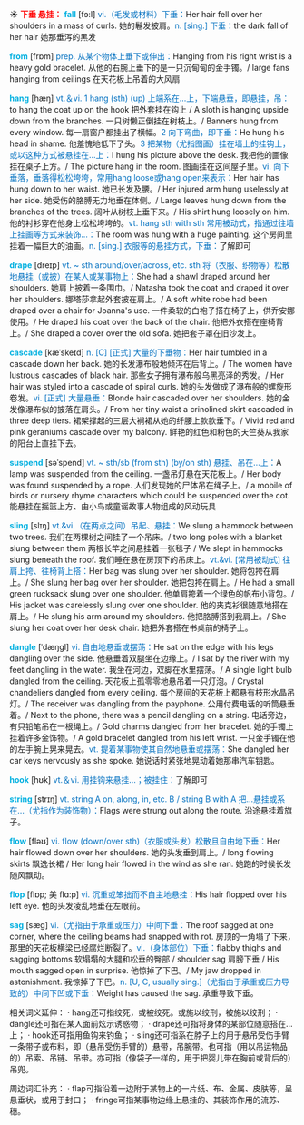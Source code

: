 ☀ <font color="red">**下垂 悬挂：**</font>
<font color="sky blue">**fall**</font> [fɔ:l] 
<font color="#0070c0">vi.（毛发或材料）下垂：</font>Her hair fell over her shoulders in a mass of curls. 她的鬈发披肩。<font color="#0070c0">n. [sing.] 下垂：</font>the dark fall of her hair 她那垂泻的黑发

<font color="sky blue">**from**</font> [frɒm] 
<font color="#0070c0">prep. 从某个物体上垂下或伸出：</font>Hanging from his right wrist is a heavy gold bracelet. 从他的右腕上垂下的是一只沉甸甸的金手镯。/ large fans hanging from ceilings 在天花板上吊着的大风扇

<font color="sky blue">**hang**</font> [hæŋ] 
<font color="#0070c0">vt.＆vi. 1 hang (sth) (up) 上端系在…上，下端悬垂，即悬挂，吊：</font>to hang the coat up on the hook 把外套挂在钩上 / A sloth is hanging upside down from the branches. 一只树懒正倒挂在树枝上。/ Banners hung from every window. 每一扇窗户都挂出了横幅。<font color="#0070c0">2 向下弯曲，即下垂：</font>He hung his head in shame. 他羞愧地低下了头。<font color="#0070c0">3 把某物（尤指图画）挂在墙上的挂钩上，或以这种方式被悬挂在…上：</font>I hung his picture above the desk. 我把他的画像挂在桌子上方。/ The picture hang in the room. 图画挂在这间屋子里。<font color="#0070c0">vi. 向下垂落，垂落得松松垮垮，常用hang loose或hang open来表示：</font>Her hair has hung down to her waist. 她已长发及腰。/ Her injured arm hung uselessly at her side. 她受伤的胳膊无力地垂在体侧。/ Large leaves hung down from the branches of the trees. 阔叶从树枝上垂下来。/ His shirt hung loosely on him. 他的衬衫穿在他身上松松垮垮的。<font color="#0070c0">vt. hang sth with sth 常用被动式，指通过往墙上挂画等方式来装饰…：</font>The room was hung with a huge painting. 这个房间里挂着一幅巨大的油画。<font color="#0070c0">n. [sing.] 衣服等的悬挂方式，下垂：</font>了解即可
           
<font color="sky blue">**drape**</font> [dreɪp]
<font color="#0070c0">vt. ~ sth around/over/across, etc. sth 将（衣服、织物等）松散地悬挂（或披）在某人或某事物上：</font>She had a shawl draped around her shoulders. 她肩上披着一条围巾。/ Natasha took the coat and draped it over her shoulders. 娜塔莎拿起外套披在肩上。/ A soft white robe had been draped over a chair for Joanna's use. 一件柔软的白袍子搭在椅子上，供乔安娜使用。/ He draped his coat over the back of the chair. 他把外衣搭在座椅背上。/ She draped a cover over the old sofa. 她把套子罩在旧沙发上。
           
<font color="sky blue">**cascade**</font> [kæˈskeɪd]
<font color="#0070c0">n. [C] [正式] 大量的下垂物：</font>Her hair tumbled in a cascade down her back. 她的长发瀑布般地倾泻在后背上。/ The women have lustrous cascades of black hair. 那些女子拥有瀑布般乌黑亮泽的秀发。/ Her hair was styled into a cascade of spiral curls. 她的头发做成了瀑布般的螺旋形卷发。<font color="#0070c0">vi. [正式] 大量悬垂：</font>Blonde hair cascaded over her shoulders. 她的金发像瀑布似的披落在肩头。/ From her tiny waist a crinolined skirt cascaded in three deep tiers. 裙架撑起的三层大裥裙从她的纤腰上款款垂下。/ Vivid red and pink geraniums cascade over my balcony. 鲜艳的红色和粉色的天竺葵从我家的阳台上直挂下去。

<font color="sky blue">**suspend**</font> [səˈspend]
<font color="#0070c0">vt. ~ sth/sb (from sth) (by/on sth) 悬挂、吊在…上：</font>A lamp was suspended from the ceiling. 一盏吊灯悬在天花板上。/ Her body was found suspended by a rope. 人们发现她的尸体吊在绳子上。/ a mobile of birds or nursery rhyme characters which could be suspended over the cot. 能悬挂在摇篮上方、由小鸟或童谣故事人物组成的风动玩具           

<font color="sky blue">**sling**</font> [slɪŋ]
<font color="#0070c0">vt.&vi.（在两点之间）吊起、悬挂：</font>We slung a hammock between two trees. 我们在两棵树之间挂了一个吊床。/ two long poles with a blanket slung between them 两根长竿之间悬挂着一张毯子 / We slept in hammocks slung beneath the roof. 我们睡在悬在房顶下的吊床上。<font color="#0070c0">vt.&vi. [常用被动式] 往肩上挎、往椅背上搭：</font>Her bag was slung over her shoulder. 她将包挎在肩上。/ She slung her bag over her shoulder. 她把包挎在肩上。/ He had a small green rucksack slung over one shoulder. 他单肩挎着一个绿色的帆布小背包。/ His jacket was carelessly slung over one shoulder. 他的夹克衫很随意地搭在肩上。/ He slung his arm around my shoulders. 他把胳膊搭到我肩上。/ She slung her coat over her desk chair. 她把外套搭在书桌前的椅子上。

<font color="sky blue">**dangle**</font> [ˈdæŋgl]
<font color="#0070c0">vi. 自由地悬垂或摆荡：</font>He sat on the edge with his legs dangling over the side. 他悬垂着双腿坐在边缘上。/ I sat by the river with my feet dangling in the water. 我坐在河边，双脚在水里摆荡。/ A single light bulb dangled from the ceiling. 天花板上孤零零地悬吊着一只灯泡。/ Crystal chandeliers dangled from every ceiling. 每个房间的天花板上都悬有枝形水晶吊灯。/ The receiver was dangling from the payphone. 公用付费电话的听筒悬垂着。/ Next to the phone, there was a pencil dangling on a string. 电话旁边，有只铅笔吊在一根绳上。/ Gold charms dangled from her bracelet. 她的手镯上挂着许多金饰物。/ A gold bracelet dangled from his left wrist. 一只金手镯在他的左手腕上晃来晃去。<font color="#0070c0">vt. 提着某事物使其自然地悬垂或摆荡：</font>She dangled her car keys nervously as she spoke. 她说话时紧张地晃动着她那串汽车钥匙。

<font color="sky blue">**hook**</font> [hʊk] 
<font color="#0070c0">vt.＆vi. 用挂钩来悬挂…；被挂住：</font>了解即可 

<font color="sky blue">**string**</font> [strɪŋ] 
<font color="#0070c0">vt. string A on, along, in, etc. B / string B with A 把…悬挂或系在…（尤指作为装饰物）：</font>Flags were strung out along the route. 沿途悬挂着旗子。

<font color="sky blue">**flow**</font> [fləʊ] 
<font color="#0070c0">vi. flow (down/over sth)（衣服或头发）松散且自由地下垂：</font>Her hair flowed down over her shoulders. 她的头发垂到肩上。/ long flowing skirts 飘逸长裙 / Her long hair flowed in the wind as she ran. 她跑的时候长发随风飘动。
          
<font color="sky blue">**flop**</font> [flɒp; 美 flɑ:p]
<font color="#0070c0">vi. 沉重或笨拙而不自主地悬挂：</font>His hair flopped over his left eye. 他的头发凌乱地垂在左眼前。
           
<font color="sky blue">**sag**</font> [sæg]
<font color="#0070c0">vi.（尤指由于承重或压力）中间下垂：</font>The roof sagged at one corner, where the ceiling beams had snapped with rot. 房顶的一角塌了下来，那里的天花板横梁已经腐烂断裂了。<font color="#0070c0">vi.（身体部位）下垂：</font>flabby thighs and sagging bottoms 软塌塌的大腿和松垂的臀部 / shoulder sag 肩膀下垂 / His mouth sagged open in surprise. 他惊掉了下巴。/ My jaw dropped in astonishment. 我惊掉了下巴。<font color="#0070c0">n. [U, C, usually sing.]（尤指由于承重或压力导致的）中间下凹或下垂：</font>Weight has caused the sag. 承重导致下垂。

相关词义延伸：
· hang还可指绞死，或被绞死。或施以绞刑，被施以绞刑；
· dangle还可指在某人面前炫示诱惑物；
· drape还可指将身体的某部位随意搭在…上；
· hook还可指用鱼钩来钓鱼；
· sling还可指系在脖子上的用于悬吊受伤手臂一条带子或布料，即（悬吊受伤手臂的）悬带，吊腕带。也可指（用以吊运物品的）吊索、吊链、吊带。亦可指（像袋子一样的，用于把婴儿带在胸前或背后的）吊兜。

周边词汇补充：
· flap可指沿着一边附于某物上的一片纸、布、金属、皮肤等，呈悬垂状，或用于封口；
· fringe可指某事物边缘上悬挂的、其装饰作用的流苏、穗。


